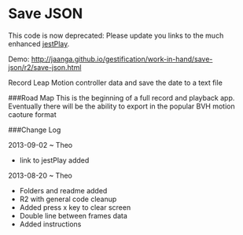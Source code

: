 Save JSON
=========

This code is now deprecated: Please update you links to the much enhanced [jestPlay](https://github.com/jaanga/gestification/tree/gh-pages/cookbook/jest-play).

Demo: http://jaanga.github.io/gestification/work-in-hand/save-json/r2/save-json.html

Record Leap Motion controller data and save the date to a text file

###Road Map
This is the beginning of a full record and playback app. Eventually there will be the ability to export in the popular BVH motion caoture format


###Change Log

2013-09-02 ~ Theo
* link to jestPlay added

2013-08-20 ~ Theo
* Folders and readme added
* R2 with general code cleanup
* Added press x key to clear screen
* Double line between frames data
* Added instructions

